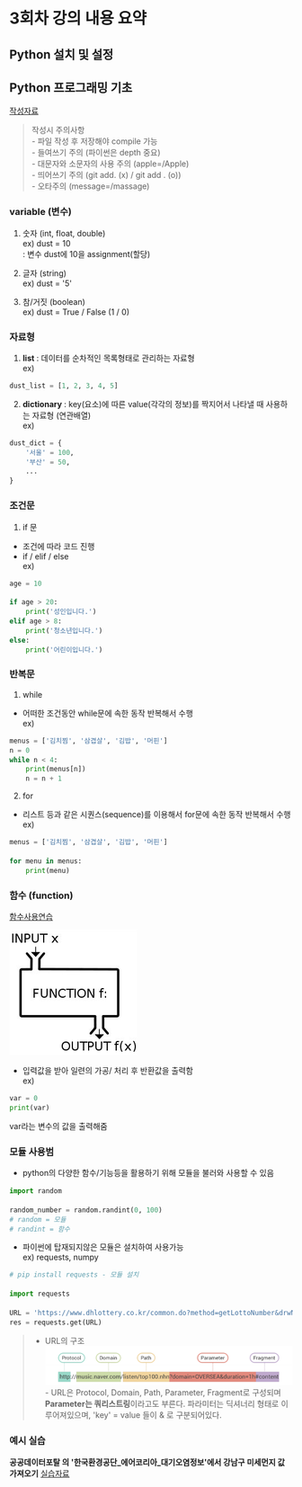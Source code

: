 # 3회차 강의 내용 요약

## Python 설치 및 설정

## Python 프로그래밍 기초
[작성자료](../../Python-basic/basic.py)
> 작성시 주의사항  
    - 파일 작성 후 저장해야 compile 가능  
    - 들여쓰기 주의 (파이썬은 depth 중요)  
    - 대문자와 소문자의 사용 주의 (apple=/Apple)  
    - 띄어쓰기 주의 (git add. (x) / git add . (o))  
    - 오타주의 (message=/massage)

### variable (변수)

1. 숫자 (int, float, double)  
ex) dust = 10   
: 변수 dust에 10을 assignment(할당)   

2. 글자 (string)  
ex) dust = '5'

3. 참/거짓 (boolean)  
ex) dust = True / False (1 / 0)

### 자료형

1. **list** : 데이터를 순차적인 목록형태로 관리하는 자료형  
ex) 
```python
dust_list = [1, 2, 3, 4, 5]
```

2. **dictionary** : key(요소)에 따른 value(각각의 정보)를 짝지어서 나타낼 때 사용하는 자료형 (연관배열)  
ex)
```python
dust_dict = {
    '서울' = 100,
    '부산' = 50,
    ...
}
```
### 조건문

1. if 문
- 조건에 따라 코드 진행
- if / elif / else  
ex) 
```python
age = 10

if age > 20:
    print('성인입니다.')
elif age > 8:
    print('청소년입니다.')
else:
    print('어린이입니다.')
```

### 반복문

1. while
- 어떠한 조건동안 while문에 속한 동작 반복해서 수행  
ex)
```python
menus = ['김치찜', '삼겹살', '김밥', '머핀']
n = 0
while n < 4:
    print(menus[n])
    n = n + 1
```

2. for
- 리스트 등과 같은 시퀀스(sequence)를 이용해서 for문에 속한 동작 반복해서 수행  
ex)
```python
menus = ['김치찜', '삼겹살', '김밥', '머핀']

for menu in menus:
    print(menu)
```


### 함수 (function)

[함수사용연습](../../Python-basic/func.py)  

![함수](./assets/function.png)
- 입력값을 받아 일련의 가공/ 처리 후 반환값을 출력함  
ex)
```python
var = 0
print(var)
```
var라는 변수의 값을 출력해줌

### 모듈 사용범
- python의 다양한 함수/기능등을 활용하기 위해 모듈을 불러와 사용할 수 있음
```python
import random

random_number = random.randint(0, 100)
# random = 모듈
# randint = 함수
```
- 파이썬에 탑재되지않은 모듈은 설치하여 사용가능  
ex) requests, numpy

```python
# pip install requests - 모듈 설치

import requests

URL = 'https://www.dhlottery.co.kr/common.do?method=getLottoNumber&drwNo=1086'
res = requests.get(URL)
```
> * URL의 구조  
![url구조](./assets/url구조.png)- URL은 Protocol, Domain, Path, Parameter, Fragment로 구성되며 **Parameter는 쿼리스트링**이라고도 부른다. 파라미터는 딕셔너리 형태로 이루어져있으며, 'key' = value 들이 & 로 구분되어있다.

### 예시 실습 
**공공데이터포탈 의 '한국환경공단_에어코리아_대기오염정보'에서 강남구 미세먼지 값 가져오기**
[실습자료](../../Python-basic/func.py)
